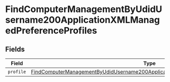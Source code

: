 # FindComputerManagementByUdidUsername200ApplicationXMLManagedPreferenceProfiles


## Fields

| Field                                                                                                                                                                                                     | Type                                                                                                                                                                                                      | Required                                                                                                                                                                                                  | Description                                                                                                                                                                                               |
| --------------------------------------------------------------------------------------------------------------------------------------------------------------------------------------------------------- | --------------------------------------------------------------------------------------------------------------------------------------------------------------------------------------------------------- | --------------------------------------------------------------------------------------------------------------------------------------------------------------------------------------------------------- | --------------------------------------------------------------------------------------------------------------------------------------------------------------------------------------------------------- |
| `profile`                                                                                                                                                                                                 | [FindComputerManagementByUdidUsername200ApplicationXMLManagedPreferenceProfilesProfile](../../models/operations/findcomputermanagementbyudidusername200applicationxmlmanagedpreferenceprofilesprofile.md) | :heavy_minus_sign:                                                                                                                                                                                        | N/A                                                                                                                                                                                                       |